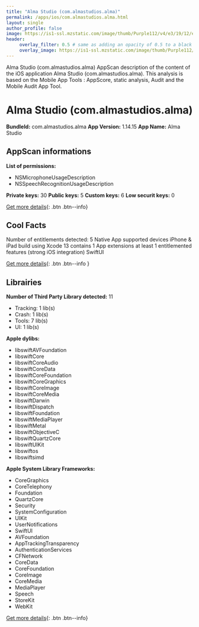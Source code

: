 ```yaml
---
title: "Alma Studio (com.almastudios.alma)"
permalink: /apps/ios/com.almastudios.alma.html
layout: single
author_profile: false
image: https://is1-ssl.mzstatic.com/image/thumb/Purple112/v4/e3/19/12/e319121a-7fb8-d621-5911-0a3e7c12c588/AppIcon-0-0-1x_U007emarketing-0-0-0-7-0-0-sRGB-0-0-0-GLES2_U002c0-512MB-85-220-0-0.png/512x512bb.jpg
header: 
     overlay_filter: 0.5 # same as adding an opacity of 0.5 to a black background
     overlay_image: https://is1-ssl.mzstatic.com/image/thumb/Purple112/v4/e3/19/12/e319121a-7fb8-d621-5911-0a3e7c12c588/AppIcon-0-0-1x_U007emarketing-0-0-0-7-0-0-sRGB-0-0-0-GLES2_U002c0-512MB-85-220-0-0.png/512x512bb.jpg
---
```

Alma Studio (com.almastudios.alma) AppScan description of the content of the iOS application Alma Studio (com.almastudios.alma). This analysis is based on the Mobile App Tools : AppScore, static analysis, Audit and the Mobile Audit App Tool.

# Alma Studio (com.almastudios.alma)

**BundleId:** com.almastudios.alma
**App Version:** 1.14.15
**App Name:** Alma Studio


## AppScan informations 

**List of permissions:** 
- NSMicrophoneUsageDescription
- NSSpeechRecognitionUsageDescription
  
  
**Private keys:** 30
**Public keys:** 5
**Custom keys:** 6
**Low securit keys:** 0
  
[Get more details](/pricing.html){: .btn .btn--info}

## Cool Facts

Number of entitlements detected: 5
Native App
supported devices iPhone & iPad
build using Xcode 13
contains 1 App extensions
at least 1 entitlemented features (strong iOS integration)
SwiftUI
  
[Get more details](/pricing.html){: .btn .btn--info }

## Librairies 
**Number of Third Party Library detected:** 11
- Tracking: 1 lib(s)
- Crash: 1 lib(s)
- Tools: 7 lib(s)
- UI: 1 lib(s)


**Apple dylibs:**
- libswiftAVFoundation
- libswiftCore
- libswiftCoreAudio
- libswiftCoreData
- libswiftCoreFoundation
- libswiftCoreGraphics
- libswiftCoreImage
- libswiftCoreMedia
- libswiftDarwin
- libswiftDispatch
- libswiftFoundation
- libswiftMediaPlayer
- libswiftMetal
- libswiftObjectiveC
- libswiftQuartzCore
- libswiftUIKit
- libswiftos
- libswiftsimd


**Apple System Library Frameworks:**
- CoreGraphics
- CoreTelephony
- Foundation
- QuartzCore
- Security
- SystemConfiguration
- UIKit
- UserNotifications
- SwiftUI
- AVFoundation
- AppTrackingTransparency
- AuthenticationServices
- CFNetwork
- CoreData
- CoreFoundation
- CoreImage
- CoreMedia
- MediaPlayer
- Speech
- StoreKit
- WebKit


  
[Get more details](/pricing.html){: .btn .btn--info}

